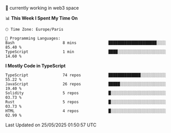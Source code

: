 🔭 currently working in web3 space

<!--START_SECTION:waka-->
📊 **This Week I Spent My Time On** 

```text
🕑︎ Time Zone: Europe/Paris

💬 Programming Languages: 
Bash                     8 mins              █████████████████████░░░░   85.40 % 
TypeScript               1 min               ████░░░░░░░░░░░░░░░░░░░░░   14.60 % 
```

**I Mostly Code in TypeScript** 

```text
TypeScript               74 repos            ██████████████░░░░░░░░░░░   55.22 % 
JavaScript               26 repos            █████░░░░░░░░░░░░░░░░░░░░   19.40 % 
Solidity                 5 repos             █░░░░░░░░░░░░░░░░░░░░░░░░   03.73 % 
Rust                     5 repos             █░░░░░░░░░░░░░░░░░░░░░░░░   03.73 % 
HTML                     4 repos             █░░░░░░░░░░░░░░░░░░░░░░░░   02.99 % 
```




 Last Updated on 25/05/2025 01:50:57 UTC
<!--END_SECTION:waka-->
